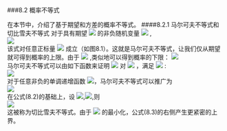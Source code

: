 ﻿###8.2 概率不等式

在本节中，介绍了基于期望和方差的概率不等式。
####8.2.1 马尔可夫不等式和切比雪夫不等式
对于具有期望 <img src="http://latex.codecogs.com/gif.latex?$E[x]$" style="border:none;"> 的非负随机变量 <img src="http://latex.codecogs.com/gif.latex?$x$" style="border:none;"> ,  
<img src="http://latex.codecogs.com/gif.latex?$$Pr(x\ge\%20a)\le\frac{E[x]}{a}(8.1)$$" style="border:none;">  
该式对任意正标量 <img src="http://latex.codecogs.com/gif.latex?$a$" style="border:none;"> 成立（如图8.1）。这就是马尔可夫不等式，让我们仅从期望就可得到概率的上限。由于 <img src="http://latex.codecogs.com/gif.latex?$Pr(x\lta)=1-Pr(x\ge\%20a)$" style="border:none;"> ,类似地可以得到概率的下限： 
<img src="http://latex.codecogs.com/gif.latex?$$Pr(x\lt\%20a)\ge1-\frac{E[x]}{a}.$$" style="border:none;">  
马尔可夫不等式可以由如下函数来证明
<img src="http://latex.codecogs.com/gif.latex?$$g(x)=
\begin{cases}
a,\%20&x\ge\%20a\\
0,\%20&0\le\%20x\lt\%20a
\end{cases},$$" style="border:none;">
对 <img src="http://latex.codecogs.com/gif.latex?$x\ge0$" style="border:none;"> ，满足 <img src="http://latex.codecogs.com/gif.latex?$x\ge g(x)$" style="border:none;"> :  
<img src="http://latex.codecogs.com/gif.latex?$$E[x]\ge\%20E[g(x)]=a\cdot\%20Pr(x\ge\%20a).$$" style="border:none;">  
对于任意非负的单调递增函数 <img src="http://latex.codecogs.com/gif.latex?$\phi(x)$" style="border:none;">，马尔可夫不等式可以推广为  
<img src="http://latex.codecogs.com/gif.latex?$$Pr(x\ge\%20a)=Pr(\phi(x)\ge\phi(a))\le\frac{E[\phi(x)]}{\phi(a)}.(8.2)$$" style="border:none;">  
在公式(8.2)的基础上，设 <img src="http://latex.codecogs.com/gif.latex?$\phi(x)=e^{tx}$" style="border:none;">,<img src="http://latex.codecogs.com/gif.latex?$t\gt0$" style="border:none;">,则  
<img src="http://latex.codecogs.com/gif.latex?$$Pr(x\ge\%20a)=Pr(e^{tx}\ge\%20e^{ta})\le\frac{E[e^{tx}]}{e^{ta}},(8.3)$$" style="border:none;">  
这被称为切比雪夫不等式。由于 <img src="http://latex.codecogs.com/gif.latex?$t$" style="border:none;"> 的最小化，公式(8.3)的右侧产生更紧密的上界。







